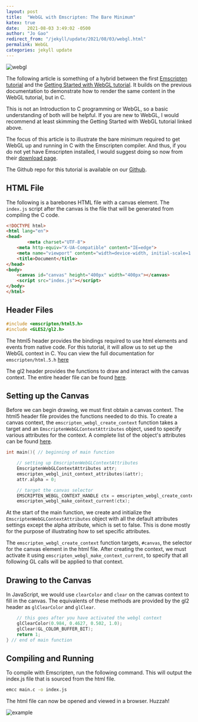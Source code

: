 ```yaml
---
layout: post
title:  "WebGL with Emscripten: The Bare Minimum"
katex: true
date:   2021-08-03 3:49:02 -0500
author: "Jo Gao"
redirect_from: "/jekyll/update/2021/08/03/webgl.html"
permalink: WebGL
categories: jekyll update
---
```

![webgl]({{site.baseurl}}/assets/2-Thumbnail-webgl.png)

The following article is something of a hybrid between the first [Emscripten tutorial](https://emscripten.org/docs/getting_started/Tutorial.html) and the [Getting Started with WebGL tutorial](https://developer.mozilla.org/en-US/docs/Web/API/WebGL_API/Tutorial/Getting_started_with_WebGL). It builds on the previous documentation to demonstrate how to render the same content in the WebGL tutorial, but in C. 

This is not an Introduction to C programming or WebGL, so a basic understanding of both will be helpful. If you are new to WebGL, I would recommend at least skimming the Getting Started with WebGL tutorial linked above. 

The focus of this article is to illustrate the bare minimum required to get WebGL up and running in C with the Emscripten compiler. And thus, if you do not yet have Emscripten installed, I would suggest doing so now from their [download page](https://emscripten.org/docs/getting_started/downloads.html).

The Github repo for this tutorial is available on our [Github](https://github.com/AO-Design-Inc/webGL-with-emscripten).
## HTML File

The following is a barebones HTML file with a canvas element. The `index.js` script after the canvas is the file that will be generated from compiling the C code. 

```html
<!DOCTYPE html>
<html lang="en">
<head>
		<meta charset="UTF-8">
    <meta http-equiv="X-UA-Compatible" content="IE=edge">
    <meta name="viewport" content="width=device-width, initial-scale=1.0">
    <title>Document</title>
</head>
<body>
    <canvas id="canvas" height="400px" width="400px"></canvas>
    <script src="index.js"></script>
</body>
</html>
```

## Header Files

```c
#include <emscripten/html5.h>
#include <GLES2/gl2.h>
```

The html5 header provides the bindings required to use html elements and events from native code. For this tutorial, it will allow us to set up the WebGL context in C. You can view the full documentation for `emscripten/html.5.h` [here](https://emscripten.org/docs/api_reference/html5.h.html)

The gl2 header provides the functions to draw and interact with the canvas context. The entire header file can be found [here](https://www.khronos.org/registry/OpenGL/api/GLES2/gl2.h). 

## Setting up the Canvas

Before we can begin drawing, we must first obtain a canvas context. The html5 header file provides the functions needed to do this. To create a canvas context, the `emscripten_webgl_create_context` function takes a target and an `EmscriptenWebGLContextAttributes` object, used to specify various attributes for the context. A complete list of the object's attributes can be found [here](https://emscripten.org/docs/api_reference/html5.h.html#c.EmscriptenWebGLContextAttributes).

```c
int main(){ // beginning of main function

	// setting up EmscriptenWebGLContextAttributes
	EmscriptenWebGLContextAttributes attr;
	emscripten_webgl_init_context_attributes(&attr);
	attr.alpha = 0;

	// target the canvas selector
	EMSCRIPTEN_WEBGL_CONTEXT_HANDLE ctx = emscripten_webgl_create_context("#canvas", &attr);
	emscripten_webgl_make_context_current(ctx);
```

At the start of the main function, we create and initialize the `EmscriptenWebGLContextAttributes` object with all the default attributes settings except the alpha attribute, which is set to false. This is done mostly for the purpose of illustrating how to set specific attributes.  

The `emscripten_webgl_create_context` function targets, `#canvas`, the selector for the canvas element in the html file. After creating the context, we must activate it using `emscripten_webgl_make_context_current`, to specify that all following GL calls will be applied to that context. 

## Drawing to the Canvas

In JavaScript, we would use `clearColor` and `clear` on the canvas context to fill in the canvas. The equivalents of these methods are provided by the gl2 header as `glClearColor` and `glClear`.

```c
	// this goes after you have activated the webgl context
	glClearColor(0.984, 0.4627, 0.502, 1.0);
	glClear(GL_COLOR_BUFFER_BIT);
	return 1;
} // end of main function
```

## Compiling and Running

To compile with Emscripten, run the following command. This will output the index.js file that is sourced from the html file. 

```bash
emcc main.c -o index.js
```

The html file can now be opened and viewed in a browser. Huzzah!

![example]({{site.baseurl}}/assets/2-canvas-webGL-example.jpg)